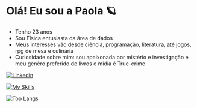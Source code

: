 # Olá! Eu sou a Paola 🪐

- Tenho 23 anos
- Sou Física entusiasta da área de dados
- Meus interesses vão desde ciência, programação, literatura, até jogos, rpg de mesa e culinária
- Curiosidade sobre mim: sou apaixonada por mistério e investigação e meu genêro preferido de livros e mídia é True-crime 

[![Linkedin]((https://img.shields.io/badge/LinkedIn-0A66C2?style=flat&logo=linkedin&logoColor=white))](https://www.linkedin.com/in/paolaazzar/)


[![My Skills](https://skillicons.dev/icons?i=python,latex,obsidian,blender)](https://skillicons.dev)



![Top Langs](https://github-readme-stats-git-masterrstaa-rickstaa.vercel.app/api/top-langs/?username=paolers&layout=compact&bg_color=ec63a1&border_color=ffff&title_color=E94D5F&text_color=FFF)
